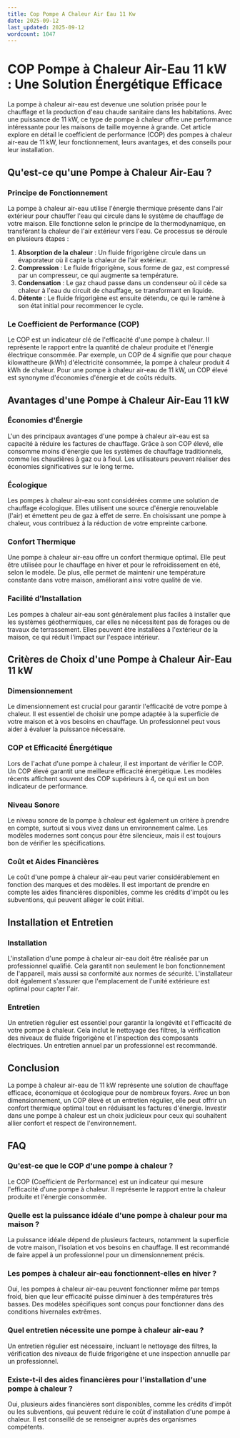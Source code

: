 ```yaml
---
title: Cop Pompe A Chaleur Air Eau 11 Kw
date: 2025-09-12
last_updated: 2025-09-12
wordcount: 1047
---
```


# COP Pompe à Chaleur Air-Eau 11 kW : Une Solution Énergétique Efficace

La pompe à chaleur air-eau est devenue une solution prisée pour le chauffage et la production d'eau chaude sanitaire dans les habitations. Avec une puissance de 11 kW, ce type de pompe à chaleur offre une performance intéressante pour les maisons de taille moyenne à grande. Cet article explore en détail le coefficient de performance (COP) des pompes à chaleur air-eau de 11 kW, leur fonctionnement, leurs avantages, et des conseils pour leur installation.

## Qu'est-ce qu'une Pompe à Chaleur Air-Eau ?

### Principe de Fonctionnement

La pompe à chaleur air-eau utilise l'énergie thermique présente dans l'air extérieur pour chauffer l'eau qui circule dans le système de chauffage de votre maison. Elle fonctionne selon le principe de la thermodynamique, en transférant la chaleur de l'air extérieur vers l'eau. Ce processus se déroule en plusieurs étapes :

1. **Absorption de la chaleur** : Un fluide frigorigène circule dans un évaporateur où il capte la chaleur de l'air extérieur.
2. **Compression** : Le fluide frigorigène, sous forme de gaz, est compressé par un compresseur, ce qui augmente sa température.
3. **Condensation** : Le gaz chaud passe dans un condenseur où il cède sa chaleur à l'eau du circuit de chauffage, se transformant en liquide.
4. **Détente** : Le fluide frigorigène est ensuite détendu, ce qui le ramène à son état initial pour recommencer le cycle.

### Le Coefficient de Performance (COP)

Le COP est un indicateur clé de l'efficacité d'une pompe à chaleur. Il représente le rapport entre la quantité de chaleur produite et l'énergie électrique consommée. Par exemple, un COP de 4 signifie que pour chaque kilowattheure (kWh) d'électricité consommée, la pompe à chaleur produit 4 kWh de chaleur. Pour une pompe à chaleur air-eau de 11 kW, un COP élevé est synonyme d'économies d'énergie et de coûts réduits.

## Avantages d'une Pompe à Chaleur Air-Eau 11 kW

### Économies d'Énergie

L'un des principaux avantages d'une pompe à chaleur air-eau est sa capacité à réduire les factures de chauffage. Grâce à son COP élevé, elle consomme moins d'énergie que les systèmes de chauffage traditionnels, comme les chaudières à gaz ou à fioul. Les utilisateurs peuvent réaliser des économies significatives sur le long terme.

### Écologique

Les pompes à chaleur air-eau sont considérées comme une solution de chauffage écologique. Elles utilisent une source d'énergie renouvelable (l'air) et émettent peu de gaz à effet de serre. En choisissant une pompe à chaleur, vous contribuez à la réduction de votre empreinte carbone.

### Confort Thermique

Une pompe à chaleur air-eau offre un confort thermique optimal. Elle peut être utilisée pour le chauffage en hiver et pour le refroidissement en été, selon le modèle. De plus, elle permet de maintenir une température constante dans votre maison, améliorant ainsi votre qualité de vie.

### Facilité d'Installation

Les pompes à chaleur air-eau sont généralement plus faciles à installer que les systèmes géothermiques, car elles ne nécessitent pas de forages ou de travaux de terrassement. Elles peuvent être installées à l'extérieur de la maison, ce qui réduit l'impact sur l'espace intérieur.

## Critères de Choix d'une Pompe à Chaleur Air-Eau 11 kW

### Dimensionnement

Le dimensionnement est crucial pour garantir l'efficacité de votre pompe à chaleur. Il est essentiel de choisir une pompe adaptée à la superficie de votre maison et à vos besoins en chauffage. Un professionnel peut vous aider à évaluer la puissance nécessaire.

### COP et Efficacité Énergétique

Lors de l'achat d'une pompe à chaleur, il est important de vérifier le COP. Un COP élevé garantit une meilleure efficacité énergétique. Les modèles récents affichent souvent des COP supérieurs à 4, ce qui est un bon indicateur de performance.

### Niveau Sonore

Le niveau sonore de la pompe à chaleur est également un critère à prendre en compte, surtout si vous vivez dans un environnement calme. Les modèles modernes sont conçus pour être silencieux, mais il est toujours bon de vérifier les spécifications.

### Coût et Aides Financières

Le coût d'une pompe à chaleur air-eau peut varier considérablement en fonction des marques et des modèles. Il est important de prendre en compte les aides financières disponibles, comme les crédits d'impôt ou les subventions, qui peuvent alléger le coût initial.

## Installation et Entretien

### Installation

L'installation d'une pompe à chaleur air-eau doit être réalisée par un professionnel qualifié. Cela garantit non seulement le bon fonctionnement de l'appareil, mais aussi sa conformité aux normes de sécurité. L'installateur doit également s'assurer que l'emplacement de l'unité extérieure est optimal pour capter l'air.

### Entretien

Un entretien régulier est essentiel pour garantir la longévité et l'efficacité de votre pompe à chaleur. Cela inclut le nettoyage des filtres, la vérification des niveaux de fluide frigorigène et l'inspection des composants électriques. Un entretien annuel par un professionnel est recommandé.

## Conclusion

La pompe à chaleur air-eau de 11 kW représente une solution de chauffage efficace, économique et écologique pour de nombreux foyers. Avec un bon dimensionnement, un COP élevé et un entretien régulier, elle peut offrir un confort thermique optimal tout en réduisant les factures d'énergie. Investir dans une pompe à chaleur est un choix judicieux pour ceux qui souhaitent allier confort et respect de l'environnement.

## FAQ

### Qu'est-ce que le COP d'une pompe à chaleur ?

Le COP (Coefficient de Performance) est un indicateur qui mesure l'efficacité d'une pompe à chaleur. Il représente le rapport entre la chaleur produite et l'énergie consommée.

### Quelle est la puissance idéale d'une pompe à chaleur pour ma maison ?

La puissance idéale dépend de plusieurs facteurs, notamment la superficie de votre maison, l'isolation et vos besoins en chauffage. Il est recommandé de faire appel à un professionnel pour un dimensionnement précis.

### Les pompes à chaleur air-eau fonctionnent-elles en hiver ?

Oui, les pompes à chaleur air-eau peuvent fonctionner même par temps froid, bien que leur efficacité puisse diminuer à des températures très basses. Des modèles spécifiques sont conçus pour fonctionner dans des conditions hivernales extrêmes.

### Quel entretien nécessite une pompe à chaleur air-eau ?

Un entretien régulier est nécessaire, incluant le nettoyage des filtres, la vérification des niveaux de fluide frigorigène et une inspection annuelle par un professionnel.

### Existe-t-il des aides financières pour l'installation d'une pompe à chaleur ?

Oui, plusieurs aides financières sont disponibles, comme les crédits d'impôt ou les subventions, qui peuvent réduire le coût d'installation d'une pompe à chaleur. Il est conseillé de se renseigner auprès des organismes compétents.